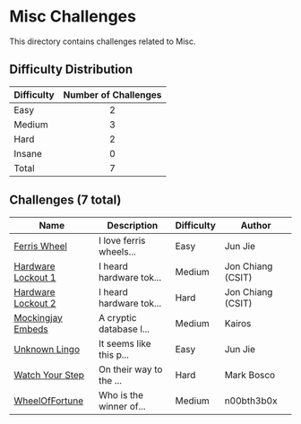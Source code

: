 # Misc Challenges
This directory contains challenges related to Misc.

## Difficulty Distribution
| Difficulty | Number of Challenges |
| ---------- |:--------------------:|
| Easy | 2 |
| Medium | 3 |
| Hard | 2 |
| Insane | 0 |
| Total | 7 |

## Challenges (7 total)
| Name | Description | Difficulty | Author |
| ---- | ----------- | ---------- | ------ |
| [Ferris Wheel](<./Ferris Wheel>) | I love ferris wheels... | Easy | Jun Jie |
| [Hardware Lockout 1](<./Hardware Lockout 1>) | I heard hardware tok... | Medium | Jon Chiang (CSIT) |
| [Hardware Lockout 2](<./Hardware Lockout 2>) | I heard hardware tok... | Hard | Jon Chiang (CSIT) |
| [Mockingjay Embeds](<./Mockingjay Embeds>) | A cryptic database l... | Medium | Kairos |
| [Unknown Lingo](<./Unknown Lingo>) | It seems like this p... | Easy | Jun Jie |
| [Watch Your Step](<./Watch Your Step>) | On their way to the ... | Hard | Mark Bosco |
| [WheelOfFortune](<./WheelOfFortune>) | Who is the winner of... | Medium | n00bth3b0x |
